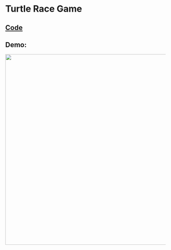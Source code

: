 # Turtle Race Game

## [Code](https://github.com/dylanbuchi/100-days-of-code/blob/main/src/day_19/main.py)

## Demo:

<img src=https://user-images.githubusercontent.com/52018183/105069652-0492f700-5a61-11eb-8b47-5a97adc8a86c.gif width=600 >

